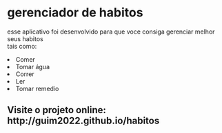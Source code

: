 <h1>gerenciador de habitos</h1>

esse aplicativo foi desenvolvido para que voce consiga gerenciar melhor seus habitos<br>
tais como:
<LI>Comer
<LI>Tomar água
<LI>Correr
<li>Ler
<li>Tomar remedio 
<p><h2>Visite o projeto online: <br>
http://guim2022.github.io/habitos
